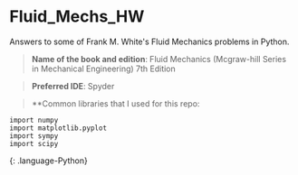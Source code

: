 # Fluid_Mechs_HW
Answers to some of Frank M. White's Fluid Mechanics problems in Python.
> **Name of the book and edition**: Fluid Mechanics (Mcgraw-hill Series in Mechanical Engineering) 7th Edition

> **Preferred IDE**: Spyder 

> **Common libraries that I used for this repo:
```
import numpy
import matplotlib.pyplot
import sympy
import scipy
```
{: .language-Python}
